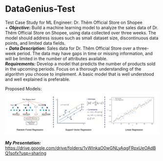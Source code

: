 # DataGenius-Test
Test Case Study for ML Engineer: Dr. Thêm Official Store on Shopee
<br> +  **_Objective_:** Build a machine learning model to analyze the sales data of Dr. Thêm Official Store on Shopee, using data collected over three weeks. The model should address issues such as small dataset size, discontinuous data points, and limited data fields.
<br> + **_Data Description_:** Sales data for Dr. Thêm Official Store over a three-week period. The data may have gaps in time or missing information, and will be limited in the number of attributes available.
<br> **_Requirements:_**
Develop a model that predicts the number of products sold in the upcoming periods.
Focus on a thorough understanding of the algorithm you choose to implement. A basic model that is well understood and well explained is preferable.

<be> Proposed Models:
![Training_Model](https://github.com/ntrami/DataGenius-Test/blob/main/model.png)
<br><br> **_My Presentation:_**
https://drive.google.com/drive/folders/1vWlnkaO0wGNLyAqgFRpxUeOAdBQ1sofx?usp=sharing
